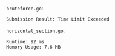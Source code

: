 `bruteforce.go`:

```
Submission Result: Time Limit Exceeded
```

`horizontal_section.go`:

```
Runtime: 92 ms
Memory Usage: 7.6 MB
```
